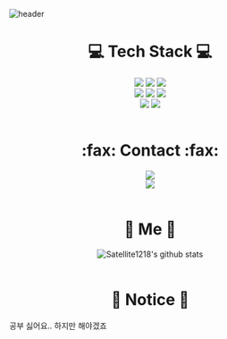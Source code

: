 ![header](https://capsule-render.vercel.app/api?type=waving&color=gradient&height=270&section=header&text=ShinWoo%20&fontSize=80&fontAlignY=42&fontColor=ffff)

<h1 align="center">💻 Tech Stack 💻</h1>

<p align="center">
  <img src="https://img.shields.io/badge/C-263235?style=flat&logo=C&logoColor=color" />
  <img src="https://img.shields.io/badge/C++-00599C?style=flat-square&logo=C%2B%2B&logoColor=white"/>
  <img src="https://img.shields.io/badge/Cshap-263235?style=flat&logo=Csharp&logoColor=color" />
  <br>
  <img src="https://img.shields.io/badge/HTML5-E34F26?style=flat-square&logo=HTML5&logoColor=white" />
   <img src="https://img.shields.io/badge/CSS3-1572B6?style=flat-square&logo=CSS3&logoColor=white"/>
  <img src="https://img.shields.io/badge/Git-F05032?style=flat-square&logo=Git&logoColor=white"/>
  <br>
  <img src="https://img.shields.io/badge/Visual Studio-5C2D91?style=flat-square&logo=Visual Studio&logoColor=white"/>
  <img src="https://img.shields.io/badge/Visual Studio Code-007ACC?style=flat-square&logo=Visual Studio Code&logoColor=white"/>
  <br><br>
</p>

<h1 align="center">:fax: Contact :fax:</h1>
<p align="center">
  <a href="mailto:lsw071218@gmail.com"><img src="https://img.shields.io/badge/-lsw071218@gmail.com-263235?style=flat&logo=Gmail&logoColor=color"/></a>
  <br>
  <a href="https://www.instagram.com/satell_07/"><img src="https://img.shields.io/badge/-@satell_07-E4405F?style=flat-square&logo=Instagram&logoColor=white"/></a>
  <br><br>
</p>

<h1 align="center">🎁 Me 🎁</h1>
<div align="center"> 

![Satellite1218's github stats](https://github-readme-stats.vercel.app/api?username=Satellite1218&show_icons=true)
<br><br>
  
</div>

<h1 align="center">📢 Notice 📢</h1>
공부 싫어요.. 하지만 해야겠죠
<p align="center">
</p>
